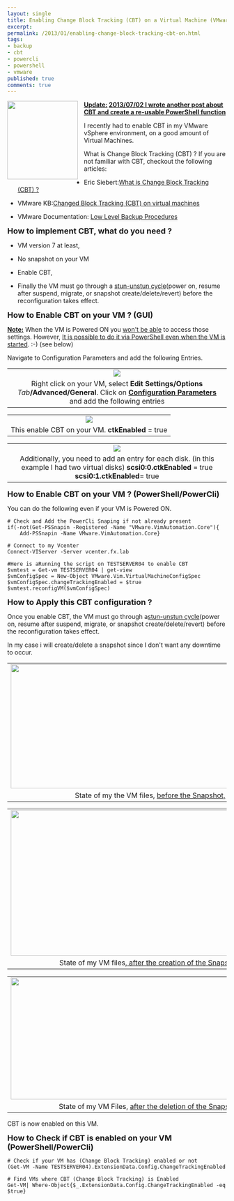 ```yaml
---
layout: single
title: Enabling Change Block Tracking (CBT) on a Virtual Machine (VMware vSphere 5.1)
excerpt: 
permalink: /2013/01/enabling-change-block-tracking-cbt-on.html
tags: 
- backup
- cbt
- powercli
- powershell
- vmware
published: true
comments: true
---
```

<a href="{{ site.url }}/images/2013/20130122_Enabling_Change_Block_Tracking_(CBT)_on_a_Virtual_Machine_(VMware_vSphere_5.1)/images__1605460790__-213x236.jpg" imageanchor="1" style="clear: left; float: left; margin-bottom: 1em; margin-right: 1em;"><img border="0" src="{{ site.url }}/images/2013/20130122_Enabling_Change_Block_Tracking_(CBT)_on_a_Virtual_Machine_(VMware_vSphere_5.1)/images__1605460790__-213x236.jpg" height="180" width="162" /></a><b><u>Update:</u> <a href="{{ site.url }}/2013/07/enabling-change-block-tracking-cbt-on.html" target="_blank">2013/07/02 I wrote another post about CBT and create a re-usable PowerShell function </a></b>

I recently had to enable CBT in my VMware vSphere environment, on a good amount of Virtual Machines.

What is Change Block Tracking (CBT) ? If you are not familiar with CBT, checkout the following articles:

* Eric Siebert:<a href="http://itknowledgeexchange.techtarget.com/virtualization-pro/what-is-changed-block-tracking-in-vsphere" target="_blank">What is Change Block Tracking (CBT) ?</a>

* VMware KB:<a href="http://kb.vmware.com/selfservice/microsites/search.do?language=en_US&amp;cmd=displayKC&amp;externalId=1020128" target="_blank">Changed Block Tracking (CBT) on virtual machines</a>

* VMware Documentation: <a href="http://pubs.vmware.com/vsphere-50/index.jsp?topic=%2Fcom.vmware.vddk.pg.doc_50%2FvddkBkupVadp.9.3.html" target="_blank">Low Level Backup Procedures</a>


<span style="font-size: large;"><b>How to implement CBT, what do you need ?</b>


* VM version 7 at least,

* No snapshot on your VM

* Enable CBT,

* Finally the VM must go through a <u>stun-unstun cycle</u>(power on, resume after suspend, migrate, or snapshot create/delete/revert) before the reconfiguration takes effect.

<b><span style="font-size: large;">How to Enable CBT on your VM ? (GUI)</b>

<u><b>Note:</b></u> When the VM is Powered ON you <u>won't be able</u> to access those settings.
However, <u>It is possible to do it via PowerShell even when the VM is started</u>. :-) (see below)

Navigate to Configuration Parameters and add the following Entries.

<table align="center" cellpadding="0" cellspacing="0" class="tr-caption-container" style="margin-left: auto; margin-right: auto; text-align: center;"><tbody><tr><td style="text-align: center;"><a href="{{ site.url }}/images/2013/20130122_Enabling_Change_Block_Tracking_(CBT)_on_a_Virtual_Machine_(VMware_vSphere_5.1)/CBT06__1727045094__-700x620.png" imageanchor="1" style="margin-left: auto; margin-right: auto; text-align: center;"><img border="0" src="{{ site.url }}/images/2013/20130122_Enabling_Change_Block_Tracking_(CBT)_on_a_Virtual_Machine_(VMware_vSphere_5.1)/CBT06__1727045094__-700x620.png" /></a></td></tr><tr><td class="tr-caption" style="text-align: center;">Right click on your VM, select<b> Edit Settings/Options </b><i>Tab</i><b>/Advanced/General</b>.
Click on <b><u>Configuration Parameters</u></b> and add the following entries</td></tr></tbody></table>



<table align="center" cellpadding="0" cellspacing="0" class="tr-caption-container" style="margin-left: auto; margin-right: auto; text-align: center;"><tbody><tr><td style="text-align: center;"><a href="{{ site.url }}/images/2013/20130122_Enabling_Change_Block_Tracking_(CBT)_on_a_Virtual_Machine_(VMware_vSphere_5.1)/CBT01__1644295293__-209x37.png" imageanchor="1" style="margin-left: auto; margin-right: auto;"><img border="0" src="{{ site.url }}/images/2013/20130122_Enabling_Change_Block_Tracking_(CBT)_on_a_Virtual_Machine_(VMware_vSphere_5.1)/CBT01__1644295293__-209x37.png" /></a></td></tr><tr><td class="tr-caption" style="text-align: center;">This enable CBT on your VM.
<b>ctkEnabled</b> = true</td></tr></tbody></table>
<table align="center" cellpadding="0" cellspacing="0" class="tr-caption-container" style="margin-left: auto; margin-right: auto; text-align: center;"><tbody><tr><td style="text-align: center;"><a href="{{ site.url }}/images/2013/20130122_Enabling_Change_Block_Tracking_(CBT)_on_a_Virtual_Machine_(VMware_vSphere_5.1)/CBT02__384841638__-322x106.png" imageanchor="1" style="margin-left: auto; margin-right: auto;"><img border="0" src="{{ site.url }}/images/2013/20130122_Enabling_Change_Block_Tracking_(CBT)_on_a_Virtual_Machine_(VMware_vSphere_5.1)/CBT02__384841638__-322x106.png" /></a></td></tr><tr><td class="tr-caption" style="text-align: center;">Additionally, you need to add an entry for each disk. (in this example I had two virtual disks)
<b>scsi0:0.ctkEnabled</b> = true
<b>scsi0:1.ctkEnabled</b>= true</td></tr></tbody></table><b><span style="font-size: large;">How to Enable CBT on your VM ? (PowerShell/PowerCli)</b>

You can do the following even if your VM is Powered ON.


```
# Check and Add the PowerCli Snaping if not already present
if(-not(Get-PSSnapin -Registered -Name "VMware.VimAutomation.Core"){
    Add-PSSnapin -Name VMware.VimAutomation.Core}

# Connect to my Vcenter
Connect-VIServer -Server vcenter.fx.lab

#Here is aRunning the script on TESTSERVER04 to enable CBT
$vmtest = Get-vm TESTSERVER04 | get-view
$vmConfigSpec = New-Object VMware.Vim.VirtualMachineConfigSpec
$vmConfigSpec.changeTrackingEnabled = $true
$vmtest.reconfigVM($vmConfigSpec)
```

<span style="font-size: large;"><b>How to Apply this CBT configuration ?</b>

Once you enable CBT, the VM must go through a<u>stun-unstun cycle</u>(power on, resume after suspend, migrate, or snapshot create/delete/revert) before the reconfiguration takes effect.

In my case i will create/delete a snapshot since I don't want any downtime to occur.

<table align="center" cellpadding="0" cellspacing="0" class="tr-caption-container" style="margin-left: auto; margin-right: auto; text-align: center;"><tbody><tr><td style="text-align: center;"><a href="{{ site.url }}/images/2013/20130122_Enabling_Change_Block_Tracking_(CBT)_on_a_Virtual_Machine_(VMware_vSphere_5.1)/CBT03__1159762334__-880x393.png" imageanchor="1" style="margin-left: auto; margin-right: auto;"><img border="0" src="{{ site.url }}/images/2013/20130122_Enabling_Change_Block_Tracking_(CBT)_on_a_Virtual_Machine_(VMware_vSphere_5.1)/CBT03__1021103101__-640x286.png" height="285" width="640" /></a></td></tr><tr><td class="tr-caption" style="text-align: center;">State of my the VM files, <u>before the Snapshot,</u></td></tr></tbody></table>
<table align="center" cellpadding="0" cellspacing="0" class="tr-caption-container" style="margin-left: auto; margin-right: auto; text-align: center;"><tbody><tr><td style="text-align: center;"><a href="{{ site.url }}/images/2013/20130122_Enabling_Change_Block_Tracking_(CBT)_on_a_Virtual_Machine_(VMware_vSphere_5.1)/CBT04__1634044912__-920x481.png" imageanchor="1" style="margin-left: auto; margin-right: auto;"><img border="0" src="{{ site.url }}/images/2013/20130122_Enabling_Change_Block_Tracking_(CBT)_on_a_Virtual_Machine_(VMware_vSphere_5.1)/CBT04__912293933__-640x335.png" height="334" width="640" /></a></td></tr><tr><td class="tr-caption" style="text-align: center;">State of my VM files,<u> after the creation of the Snapshot.</u></td></tr></tbody></table>
<table align="center" cellpadding="0" cellspacing="0" class="tr-caption-container" style="margin-left: auto; margin-right: auto; text-align: center;"><tbody><tr><td style="text-align: center;"><a href="{{ site.url }}/images/2013/20130122_Enabling_Change_Block_Tracking_(CBT)_on_a_Virtual_Machine_(VMware_vSphere_5.1)/CBT05__1550283340__-946x415.png" imageanchor="1" style="margin-left: auto; margin-right: auto;"><img border="0" src="{{ site.url }}/images/2013/20130122_Enabling_Change_Block_Tracking_(CBT)_on_a_Virtual_Machine_(VMware_vSphere_5.1)/CBT05__1760106700__-640x281.png" height="280" width="640" /></a></td></tr><tr><td class="tr-caption" style="text-align: center;">State of my VM Files, <u>after the deletion of the Snapshot.</u></td></tr></tbody></table>

CBT is now enabled on this VM.


<b><span style="font-size: large;">How to Check if CBT is enabled on your VM (PowerShell/PowerCli)</b>


```
# Check if your VM has (Change Block Tracking) enabled or not
(Get-VM -Name TESTSERVER04).ExtensionData.Config.ChangeTrackingEnabled

# Find VMs where CBT (Change Block Tracking) is Enabled
Get-VM| Where-Object{$_.ExtensionData.Config.ChangeTrackingEnabled -eq $true}
```

```


```

```


```

```


```


